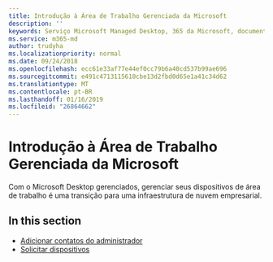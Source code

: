 ```yaml
---
title: Introdução à Área de Trabalho Gerenciada da Microsoft
description: ''
keywords: Serviço Microsoft Managed Desktop, 365 da Microsoft, documentação
ms.service: m365-md
author: trudyha
ms.localizationpriority: normal
ms.date: 09/24/2018
ms.openlocfilehash: ecc61e33af77e44ef0cc79b6a40cd537b99ae696
ms.sourcegitcommit: e491c4713115610cbe13d2fbd0d65e1a41c34d62
ms.translationtype: MT
ms.contentlocale: pt-BR
ms.lasthandoff: 01/16/2019
ms.locfileid: "26864662"
---
```

# <a name="get-started-with-microsoft-managed-desktop"></a>Introdução à Área de Trabalho Gerenciada da Microsoft

Com o Microsoft Desktop gerenciados, gerenciar seus dispositivos de área de trabalho é uma transição para uma infraestrutura de nuvem empresarial. 

## <a name="in-this-section"></a>In this section

- [Adicionar contatos do administrador](add-admin-contacts.md)
- [Solicitar dispositivos](devices.md)
